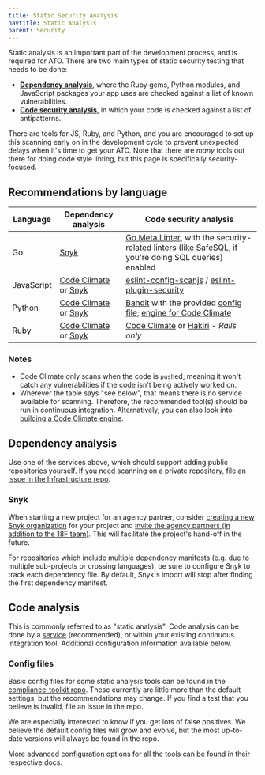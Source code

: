 ```yaml
---
title: Static Security Analysis
navtitle: Static Analysis
parent: Security
---
```


Static analysis is an important part of the development process, and is required for ATO. There are two main types of static security testing that needs to be done:

* [**Dependency analysis**](#dependency-analysis), where the Ruby gems, Python modules, and JavaScript packages your app uses are checked against a list of known vulnerabilities.
* [**Code security analysis**](#code-analysis), in which your code is checked against a list of antipatterns.

There are tools for JS, Ruby, and Python, and you are encouraged to set up this scanning early on in the development cycle to prevent unexpected delays when it's time to get your ATO. Note that there are _many_ tools out there for doing code style linting, but this page is specifically security-focused.

## Recommendations by language

Language | Dependency analysis | Code security analysis
--- | --- | ---
Go | [Snyk](https://snyk.io/docs/snyk-for-golang) | [Go Meta Linter](https://github.com/alecthomas/gometalinter), with the security-related [linters](https://github.com/alecthomas/gometalinter#supported-linters) (like [SafeSQL](https://github.com/stripe/safesql), if you're doing SQL queries) enabled
JavaScript | [Code Climate](https://docs.codeclimate.com/v1.0/docs/nodesecurity) or [Snyk](https://snyk.io/docs/snyk-for-nodejs) | [eslint-config-scanjs](https://www.npmjs.com/package/eslint-config-scanjs) / [eslint-plugin-security](https://www.npmjs.com/package/eslint-plugin-security)
Python | [Code Climate](https://docs.codeclimate.com/docs/bandit) or [Snyk](https://snyk.io/docs/snyk-for-python) | [Bandit](https://github.com/openstack/bandit) with the provided [config file](https://github.com/18F/compliance-toolkit/blob/master/configs/static/.bandit); [engine for Code Climate](https://github.com/18F/codeclimate-bandit)
Ruby | [Code Climate](https://docs.codeclimate.com/v1.0/docs/bundler-audit) or [Snyk](https://snyk.io/docs/snyk-for-ruby) | [Code Climate](https://docs.codeclimate.com/v1.0/docs/brakeman) or [Hakiri](https://hakiri.io/) - _Rails only_

### Notes

* Code Climate only scans when the code is `push`ed, meaning it won't catch any vulnerabilities if the code isn't being actively worked on.
* Wherever the table says "see below", that means there is no service available for scanning. Therefore, the recommended tool(s) should be run in continuous integration. Alternatively, you can also look into [building a Code Climate engine](https://docs.codeclimate.com/docs/building-a-code-climate-engine).

## Dependency analysis

Use one of the services above, which should support adding public repositories yourself. If you need scanning on a private repository, [file an issue in the Infrastructure repo](https://github.com/18F/Infrastructure/issues/new).

### Snyk

When starting a new project for an agency partner, consider [creating a new Snyk organization](https://snyk.io/docs/orgs#creating-a-new-organisation) for your project and [invite the agency partners (in addition to the 18F team)](https://snyk.io/docs/orgs#collaborating-with-team-members). This will facilitate the project's hand-off in the future.

For repositories which include multiple dependency manifests (e.g. due to multiple sub-projects or crossing languages), be sure to configure Snyk to track each dependency file. By default, Snyk's import will stop after finding the first dependency manifest.

## Code analysis

This is commonly referred to as "static analysis". Code analysis can be done by a [service](#recommendations-by-language) (recommended), or within your existing continuous integration tool. Additional configuration information available below.

### Config files

Basic config files for some static analysis tools can be found in the [compliance-toolkit repo](https://github.com/18F/compliance-toolkit). These currently are little more than the default settings, but the recommendations may change. If you find a test that you believe is invalid, file an issue in the repo.

We are especially interested to know if you get lots of false positives. We believe the default config files will grow and evolve, but the most up-to-date versions will always be found in the repo.

More advanced configuration options for all the tools can be found in their respective docs.
